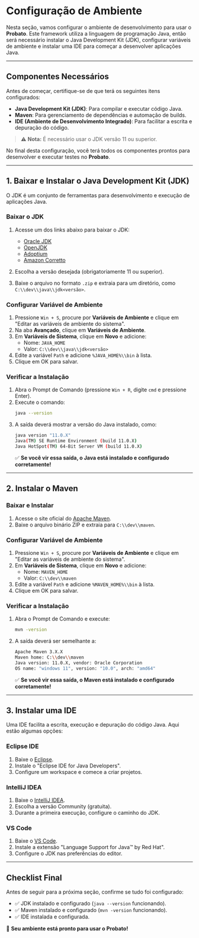 # Configuração de Ambiente

Nesta seção, vamos configurar o ambiente de desenvolvimento para usar o **Probato**. Este framework utiliza a linguagem de programação Java, então será necessário instalar o Java Development Kit (JDK), configurar variáveis de ambiente e instalar uma IDE para começar a desenvolver aplicações Java.

---

## **Componentes Necessários**

Antes de começar, certifique-se de que terá os seguintes itens configurados:

- **Java Development Kit (JDK)**: Para compilar e executar código Java.
- **Maven**: Para gerenciamento de dependências e automação de builds.
- **IDE (Ambiente de Desenvolvimento Integrado)**: Para facilitar a escrita e depuração do código.

> ⚠️ **Nota:** É necessário usar o JDK versão 11 ou superior.

No final desta configuração, você terá todos os componentes prontos para desenvolver e executar testes no **Probato**.

---

## **1. Baixar e Instalar o Java Development Kit (JDK)**

O JDK é um conjunto de ferramentas para desenvolvimento e execução de aplicações Java.

### **Baixar o JDK**

1. Acesse um dos links abaixo para baixar o JDK:
    - [Oracle JDK](https://www.oracle.com/java/technologies/javase-downloads.html)
    - [OpenJDK](https://jdk.java.net/)
    - [Adoptium](https://adoptium.net/)
    - [Amazon Corretto](https://aws.amazon.com/pt/corretto/)

2. Escolha a versão desejada (obrigatoriamente 11 ou superior).
3. Baixe o arquivo no formato `.zip` e extraia para um diretório, como `C:\\dev\\java\\jdk<versão>`.

### **Configurar Variável de Ambiente**

1. Pressione `Win + S`, procure por **Variáveis de Ambiente** e clique em "Editar as variáveis de ambiente do sistema".
2. Na aba **Avançado**, clique em **Variáveis de Ambiente**.
3. Em **Variáveis de Sistema**, clique em **Novo** e adicione:
    - Nome: `JAVA_HOME`
    - Valor: `C:\\dev\\java\\jdk<versão>`
4. Edite a variável `Path` e adicione `%JAVA_HOME%\\bin` à lista.
5. Clique em OK para salvar.

### **Verificar a Instalação**

1. Abra o Prompt de Comando (pressione `Win + R`, digite `cmd` e pressione Enter).
2. Execute o comando:
    ```bash
    java --version
    ```
3. A saída deverá mostrar a versão do Java instalado, como:
    ```bash
    java version "11.0.X"
    Java(TM) SE Runtime Environment (build 11.0.X)
    Java HotSpot(TM) 64-Bit Server VM (build 11.0.X)
    ```
    ✅ **Se você vir essa saída, o Java está instalado e configurado corretamente!**

---

## **2. Instalar o Maven**

### **Baixar e Instalar**

1. Acesse o site oficial do [Apache Maven](https://maven.apache.org/download.cgi).
2. Baixe o arquivo binário ZIP e extraia para `C:\\dev\\maven`.

### **Configurar Variável de Ambiente**

1. Pressione `Win + S`, procure por **Variáveis de Ambiente** e clique em "Editar as variáveis de ambiente do sistema".
2. Em **Variáveis de Sistema**, clique em **Novo** e adicione:
    - Nome: `MAVEN_HOME`
    - Valor: `C:\\dev\\maven`
3. Edite a variável `Path` e adicione `%MAVEN_HOME%\\bin` à lista.
4. Clique em OK para salvar.

### **Verificar a Instalação**

1. Abra o Prompt de Comando e execute:
    ```bash
    mvn -version
    ```
2. A saída deverá ser semelhante a:
    ```bash
    Apache Maven 3.X.X
    Maven home: C:\\dev\\maven
    Java version: 11.0.X, vendor: Oracle Corporation
    OS name: "windows 11", version: "10.0", arch: "amd64"
    ```
    ✅ **Se você vir essa saída, o Maven está instalado e configurado corretamente!**

---

## **3. Instalar uma IDE**

Uma IDE facilita a escrita, execução e depuração do código Java. Aqui estão algumas opções:

### **Eclipse IDE**

1. Baixe o [Eclipse](https://www.eclipse.org/downloads/).
2. Instale o "Eclipse IDE for Java Developers".
3. Configure um workspace e comece a criar projetos.

### **IntelliJ IDEA**

1. Baixe o [IntelliJ IDEA](https://www.jetbrains.com/idea/download/).
2. Escolha a versão Community (gratuita).
3. Durante a primeira execução, configure o caminho do JDK.

### **VS Code**

1. Baixe o [VS Code](https://code.visualstudio.com/).
2. Instale a extensão "Language Support for Java™ by Red Hat".
3. Configure o JDK nas preferências do editor.

---

## **Checklist Final**

Antes de seguir para a próxima seção, confirme se tudo foi configurado:

- ✅ JDK instalado e configurado (`java --version` funcionando).
- ✅ Maven instalado e configurado (`mvn -version` funcionando).
- ✅ IDE instalada e configurada.

🎉 **Seu ambiente está pronto para usar o Probato!**
